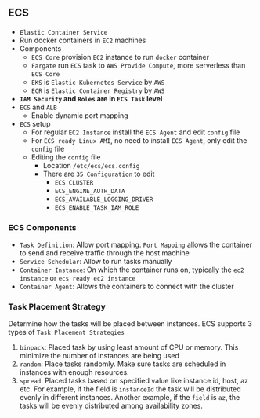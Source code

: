 ## ECS

- `Elastic Container Service`
- Run docker containers in `EC2` machines
- Components
  - `ECS Core` provision `EC2` instance to run `docker` container
  - `Fargate` run `ECS` task to `AWS Provide Compute`, more serverless than `ECS Core`
  - `EKS` is `Elastic Kubernetes Service` by `AWS`
  - `ECR` is `Elastic Container Registry` by `AWS`
- **`IAM Security` and `Roles` are in `ECS Task` level**
- `ECS` and `ALB`
  - Enable dynamic port mapping
- `ECS` setup
  - For regular `EC2 Instance` install the `ECS Agent` and edit `config` file
  - For `ECS ready Linux AMI`, no need to install `ECS Agent`, only edit the `config` file
  - Editing the `config` file
    - Location `/etc/ecs/ecs.config`
    - There are `35 Configuration` to edit
      - `ECS CLUSTER`
      - `ECS_ENGINE_AUTH_DATA`
      - `ECS_AVAILABLE_LOGGING_DRIVER`
      - `ECS_ENABLE_TASK_IAM_ROLE`

### ECS Components

- `Task Definition`: Allow port mapping. `Port Mapping` allows the container to send and receive traffic through the host machine
- `Service Schedular`: Allow to run tasks manually
- `Container Instance`: On which the container runs on, typically the `ec2 instance` or `ecs ready ec2 instance`
- `Container Agent`: Allows the containers to connect with the cluster

### Task Placement Strategy

Determine how the tasks will be placed between instances. ECS supports 3 types of `Task Placement Strategies`

1. `binpack`: Placed task by using least amount of CPU or memory. This minimize the number of instances are being used
2. `random`: Place tasks randomly. Make sure tasks are scheduled in instances with enough resources.
3. `spread`: Placed tasks based on specified value like instance id, host, az etc. For example, if the field is `instanceId` the task will be distributed evenly in different instances. Another example, if the `field` is `az`, the tasks will be evenly distributed among availability zones.
